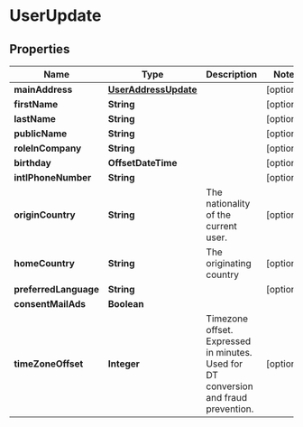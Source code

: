 

# UserUpdate



## Properties

| Name | Type | Description | Notes |
|------------ | ------------- | ------------- | -------------|
|**mainAddress** | [**UserAddressUpdate**](UserAddressUpdate.md) |  |  [optional] |
|**firstName** | **String** |  |  [optional] |
|**lastName** | **String** |  |  [optional] |
|**publicName** | **String** |  |  [optional] |
|**roleInCompany** | **String** |  |  [optional] |
|**birthday** | **OffsetDateTime** |  |  [optional] |
|**intlPhoneNumber** | **String** |  |  [optional] |
|**originCountry** | **String** | The nationality of the current user. |  [optional] |
|**homeCountry** | **String** | The originating country |  [optional] |
|**preferredLanguage** | **String** |  |  [optional] |
|**consentMailAds** | **Boolean** |  |  |
|**timeZoneOffset** | **Integer** | Timezone offset. Expressed in minutes. Used for DT conversion and fraud prevention. |  [optional] |



